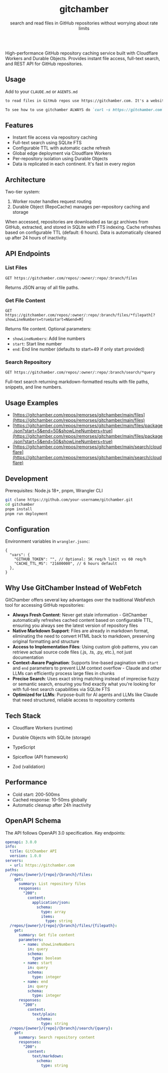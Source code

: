 <div align='center' className='w-full'>
    <br/>
    <br/>
    <br/>
    <h1>gitchamber</h1>
    <p>search and read files in GitHub repositories without worrying about rate limits</p>
    <br/>
    <br/>
</div>

High-performance GitHub repository caching service built with Cloudflare Workers and Durable Objects. Provides instant file access, full-text search, and REST API for GitHub repositories.

## Usage

Add to your `CLAUDE.md` or `AGENTS.md`

```md
to read files in GitHub repos use https://gitchamber.com. It's a website that let you list, read and search files in public github repos.

To see how to use gitchamber ALWAYS do `curl -s https://gitchamber.com` first.
```

## Features

- Instant file access via repository caching
- Full-text search using SQLite FTS
- Configurable TTL with automatic cache refresh
- Global edge deployment via Cloudflare Workers
- Per-repository isolation using Durable Objects
- Data is replicated in each continent. It's fast in every region


## Architecture

Two-tier system:

1. Worker router handles request routing
2. Durable Object (RepoCache) manages per-repository caching and storage

When accessed, repositories are downloaded as tar.gz archives from GitHub, extracted, and stored in SQLite with FTS indexing. Cache refreshes based on configurable TTL (default: 6 hours). Data is automatically cleaned up after 24 hours of inactivity.

## API Endpoints

### List Files

```
GET https://gitchamber.com/repos/:owner/:repo/:branch/files
```

Returns JSON array of all file paths.

### Get File Content

```
GET https://gitchamber.com/repos/:owner/:repo/:branch/files/*filepath[?showLineNumbers=true&start=N&end=M]
```

Returns file content. Optional parameters:

- `showLineNumbers`: Add line numbers
- `start`: Start line number
- `end`: End line number (defaults to start+49 if only start provided)

### Search Repository

```
GET https://gitchamber.com/repos/:owner/:repo/:branch/search/*query
```

Full-text search returning markdown-formatted results with file paths, snippets, and line numbers.

## Usage Examples

- [https://gitchamber.com/repos/remorses/gitchamber/main/files](https://gitchamber.com/repos/remorses/gitchamber/main/files)
- [https://gitchamber.com/repos/remorses/gitchamber/main/files/package.json?start=5&end=50&showLineNumbers=true](https://gitchamber.com/repos/remorses/gitchamber/main/files/package.json?start=5&end=50&showLineNumbers=true)
- [https://gitchamber.com/repos/remorses/gitchamber/main/search/cloudflare](https://gitchamber.com/repos/remorses/gitchamber/main/search/cloudflare)

## Development

Prerequisites: Node.js 18+, pnpm, Wrangler CLI

```bash
git clone https://github.com/your-username/gitchamber.git
cd gitchamber
pnpm install
pnpm run deployment
```

## Configuration

Environment variables in `wrangler.jsonc`:

```jsonc
{
  "vars": {
    "GITHUB_TOKEN": "", // Optional: 5K req/h limit vs 60 req/h
    "CACHE_TTL_MS": "21600000", // 6 hours default
  },
}
```

## Why Use GitChamber Instead of WebFetch

GitChamber offers several key advantages over the traditional WebFetch tool for accessing GitHub repositories:

- **Always Fresh Content**: Never get stale information - GitChamber automatically refreshes cached content based on configurable TTL, ensuring you always see the latest version of repository files
- **Native Markdown Support**: Files are already in markdown format, eliminating the need to convert HTML back to markdown, preserving original formatting and structure
- **Access to Implementation Files**: Using custom glob patterns, you can retrieve actual source code files (.js, .ts, .py, etc.), not just documentation
- **Context-Aware Pagination**: Supports line-based pagination with `start` and `end` parameters to prevent LLM context overflow - Claude and other LLMs can efficiently process large files in chunks
- **Precise Search**: Uses exact string matching instead of imprecise fuzzy or semantic search, ensuring you find exactly what you're looking for with full-text search capabilities via SQLite FTS
- **Optimized for LLMs**: Purpose-built for AI agents and LLMs like Claude that need structured, reliable access to repository contents

## Tech Stack

- Cloudflare Workers (runtime)
- Durable Objects with SQLite (storage)
- TypeScript

- Spiceflow (API framework)
- Zod (validation)

## Performance

- Cold start: 200-500ms
- Cached response: 10-50ms globally
- Automatic cleanup after 24h inactivity

## OpenAPI Schema

The API follows OpenAPI 3.0 specification. Key endpoints:

```yaml
openapi: 3.0.0
info:
  title: GitChamber API
  version: 1.0.0
servers:
  - url: https://gitchamber.com
paths:
  /repos/{owner}/{repo}/{branch}/files:
    get:
      summary: List repository files
      responses:
        "200":
          content:
            application/json:
              schema:
                type: array
                items:
                  type: string
  /repos/{owner}/{repo}/{branch}/files/{filepath}:
    get:
      summary: Get file content
      parameters:
        - name: showLineNumbers
          in: query
          schema:
            type: boolean
        - name: start
          in: query
          schema:
            type: integer
        - name: end
          in: query
          schema:
            type: integer
      responses:
        "200":
          content:
            text/plain:
              schema:
                type: string
  /repos/{owner}/{repo}/{branch}/search/{query}:
    get:
      summary: Search repository content
      responses:
        "200":
          content:
            text/markdown:
              schema:
                type: string
```
